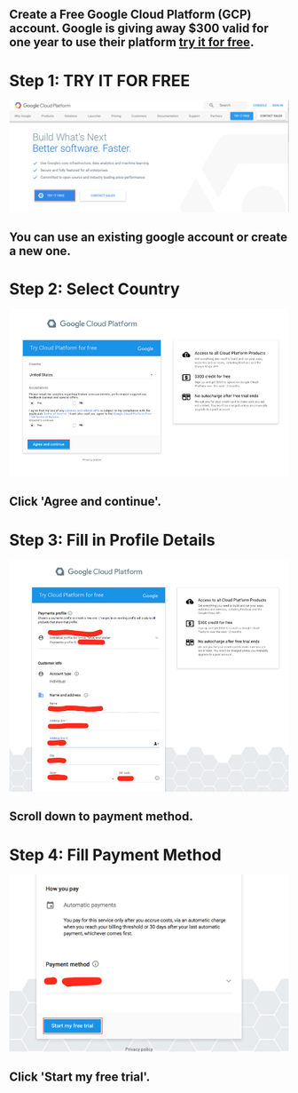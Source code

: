## Create a Free Google Cloud Platform (GCP) account. Google is giving away $300 valid for one year to use their platform [try it for free](https://cloud.google.com/?utm_source=google&utm_medium=cpc&utm_campaign=na-US-all-en-dr-bkws-all-all-trial-p-dr-1002250&utm_content=text-ad-none-any-DEV_c-CRE_133493093287-ADGP_BKWS%20%7C%20PHR%20~%20null_Google%20Cloud-KWID_43700010613441817-kwd-6052401663&utm_term=KW_google%20cloud-ST_google%20cloud&gclid=EAIaIQobChMIlerYo6GI1wIVF7jACh2VcAqAEAAYASAAEgJ5-vD_BwE&dclid=CIrVk6WhiNcCFUuuAQodxHMJtw). 

# Step 1: TRY IT FOR FREE

<kbd>
  <img src="/0.png">
</kbd>

## You can use an existing google account or create a new one.

# Step 2: Select Country

<kbd>
  <img src="/CREATE_FREE_GCP_0.png">
</kbd>

## Click 'Agree and continue'.

# Step 3: Fill in Profile Details

<kbd>
  <img src="/CREATE_FREE_GCP_1.png">
</kbd>

 ## Scroll down to payment method.

# Step 4: Fill Payment Method

<kbd>
  <img src="/CREATE_FREE_GCP_2.png">
</kbd>

## Click 'Start my free trial'.
